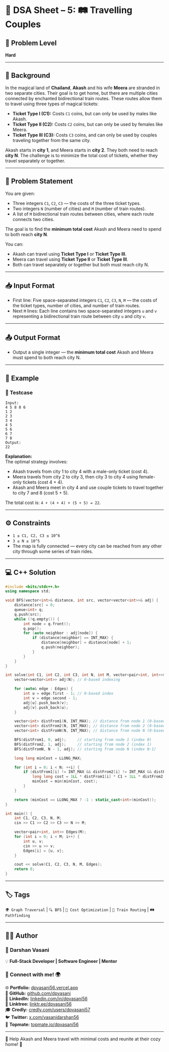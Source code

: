 # 📌 DSA Sheet – 5: 🛤️  Travelling Couples

## 🎯 Problem Level  
**Hard**

---

## 🧩 Background  

In the magical land of **Chailand**, **Akash** and his wife **Meera** are stranded in two separate cities. Their goal is to get home, but there are multiple cities connected by enchanted bidirectional train routes. These routes allow them to travel using three types of magical tickets:

- **Ticket Type I (C1):** Costs `C1` coins, but can only be used by males like Akash.
- **Ticket Type II (C2):** Costs `C2` coins, but can only be used by females like Meera.
- **Ticket Type III (C3):** Costs `C3` coins, and can only be used by couples traveling together from the same city.

Akash starts in **city 1**, and Meera starts in **city 2**. They both need to reach **city N**. The challenge is to minimize the total cost of tickets, whether they travel separately or together.

---

## 📝 Problem Statement  

You are given:
- Three integers `C1`, `C2`, `C3` — the costs of the three ticket types.
- Two integers `N` (number of cities) and `M` (number of train routes).
- A list of `M` bidirectional train routes between cities, where each route connects two cities.

The goal is to find the **minimum total cost** Akash and Meera need to spend to both reach **city N**.

You can:
- Akash can travel using **Ticket Type I** or **Ticket Type III**.
- Meera can travel using **Ticket Type II** or **Ticket Type III**.
- Both can travel separately or together but both must reach city N.

---

## 📥 Input Format  
- First line: Five space-separated integers `C1`, `C2`, `C3`, `N`, `M` — the costs of the ticket types, number of cities, and number of train routes.
- Next `M` lines: Each line contains two space-separated integers `u` and `v` representing a bidirectional train route between city `u` and city `v`.

---

## 📤 Output Format  
- Output a single integer — the **minimum total cost** Akash and Meera must spend to both reach city N.

---

## 🧪 Example  

### 🔹 Testcase  
```
Input:
4 5 8 8 6
1 2
2 3
3 4
4 5
5 6
6 7
7 8
Output:
22
```

**Explanation:**  
The optimal strategy involves:
- Akash travels from city 1 to city 4 with a male-only ticket (cost 4).
- Meera travels from city 2 to city 3, then city 3 to city 4 using female-only tickets (cost 4 + 4).
- Akash and Meera meet in city 4 and use couple tickets to travel together to city 7 and 8 (cost 5 + 5).

The total cost is: `4 + (4 + 4) + (5 + 5) = 22`.

---

## ⚙️ Constraints  
- `1 ≤ C1, C2, C3 ≤ 10^6`
- `3 ≤ N ≤ 10^5`
- The map is fully connected — every city can be reached from any other city through some series of train rides.

---

## 💻 C++ Solution  

```cpp
#include <bits/stdc++.h>
using namespace std;

void BFS(vector<int>& distance, int src, vector<vector<int>>& adj) {
    distance[src] = 0;
    queue<int> q;
    q.push(src);
    while (!q.empty()) {
        int node = q.front();
        q.pop();
        for (auto neighbor : adj[node]) {
            if (distance[neighbor] == INT_MAX) {
                distance[neighbor] = distance[node] + 1;
                q.push(neighbor);
            }
        }
    }
}

int solve(int C1, int C2, int C3, int N, int M, vector<pair<int, int>>& Edges) {
    vector<vector<int>> adj(N); // 0-based indexing

    for (auto& edge : Edges) {
        int u = edge.first - 1; // 0-based index
        int v = edge.second - 1;
        adj[u].push_back(v);
        adj[v].push_back(u);
    }

    vector<int> distFrom1(N, INT_MAX); // distance from node 1 (0-based)
    vector<int> distFrom2(N, INT_MAX); // distance from node 2 (0-based)
    vector<int> distFromN(N, INT_MAX); // distance from node N (0-based)

    BFS(distFrom1, 0, adj);     // starting from node 1 (index 0)
    BFS(distFrom2, 1, adj);     // starting from node 2 (index 1)
    BFS(distFromN, N - 1, adj); // starting from node N (index N-1)

    long long minCost = LLONG_MAX;

    for (int i = 0; i < N; ++i) {
        if (distFrom1[i] != INT_MAX && distFrom2[i] != INT_MAX && distFromN[i] != INT_MAX) {
            long long cost = 1LL * distFrom1[i] * C1 + 1LL * distFrom2[i] * C2 + 1LL * distFromN[i] * C3;
            minCost = min(minCost, cost);
        }
    }

    return (minCost == LLONG_MAX ? -1 : static_cast<int>(minCost));
}

int main() {
    int C1, C2, C3, N, M;
    cin >> C1 >> C2 >> C3 >> N >> M;

    vector<pair<int, int>> Edges(M);
    for (int i = 0; i < M; i++) {
        int u, v;
        cin >> u >> v;
        Edges[i] = {u, v};
    }

    cout << solve(C1, C2, C3, N, M, Edges);
    return 0;
}
```

---

## 🏷️ Tags  
`🌍 Graph Traversal` | `🔍 BFS` | `💸 Cost Optimization` | `🚂 Train Routing` | `🛤️ Pathfinding`  

---

## 👨‍💻 Author  

### 🚀 **Darshan Vasani**  
💡 **Full-Stack Developer | Software Engineer | Mentor**  

### 🔗 Connect with me! 🌍  
🌐 **Portfolio:** [dpvasani56.vercel.app](https://dpvasani56.vercel.app)  
🐙 **GitHub:** [github.com/dpvasani](https://github.com/dpvasani)  
💼 **LinkedIn:** [linkedin.com/in/dpvasani56](https://linkedin.com/in/dpvasani56)  
🌳 **Linktree:** [linktr.ee/dpvasani56](https://linktr.ee/dpvasani56)  
🎓 **Credly:** [credly.com/users/dpvasani57](https://credly.com/users/dpvasani57)  
🐦 **Twitter:** [x.com/vasanidarshan56](https://x.com/vasanidarshan56)  
📢 **Topmate:** [topmate.io/dpvasani56](https://topmate.io/dpvasani56)

---  

🌟 Help Akash and Meera travel with minimal costs and reunite at their cozy home! 🌟